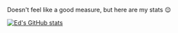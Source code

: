Doesn't feel like a good measure, but here are my stats 😌

[![Ed's GitHub stats](https://github-readme-stats.vercel.app/api?username=anuraghazra)](https://github.com/anuraghazra/github-readme-stats)
